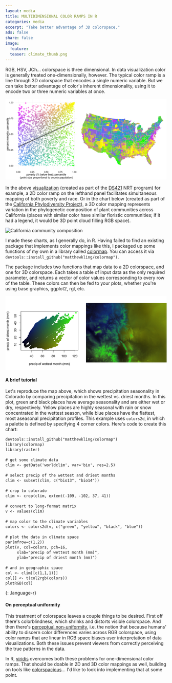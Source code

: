 ```yaml
---
layout: media
title: MULTIDIMENSIONAL COLOR RAMPS IN R 
categories: media
excerpt: "Take better advantage of 3D colorspace."
ads: false
share: false
image:
  feature:
  teaser: climate_thumb.png 
---
```


RGB, HSV, JCh... colorspace is three dimensional. In data visualization color is generally treated one-dimensionally, however. The typical color ramp is a line through 3D colorspace that encodes a single numeric variable. But we can take better advantage of color's inherent dimensionality, using it to encode two or three numeric variables at once.

![Minority versus poverty](/images/minority_vs_poverty.png)

In the above [visualization](https://matthewkling.shinyapps.io/demographics_of_disaster/) (created as part of the [DS421](http://ds421.berkeley.edu) NRT program) for example, a 2D color ramp on the lefthand panel facilitates simultaneous mapping of both poverty and race. Or in the chart below (created as part of the [California Phylodiversity Project](http://ucjeps.berkeley.edu/bryolab/CPPP/index.html)), a 3D color mapping represents variation in the phylogenetic composition of plant communities across California (places with similar color have similar floristic communities; if it had a legend, it would be 3D point cloud filling RGB space).

![California community composition](/images/california_sorenson_phylo.jpg)

I made these charts, as I generally do, in R. Having failed to find an existing package that implements color mappings like this, I packaged up some functions of my own in a library called [colormap](https://github.com/matthewkling/colormap). You can access it via `devtools::install_github("matthewkling/colormap")`.

The package includes two functions that map data to a 2D colorspace, and one for 3D colorspace. Each takes a table of input data as the only required parameter, and returns a vector of color values corresponding to every row of the table. These colors can then be fed to your plots, whether you're using base graphics, ggplot2, rgl, etc.

![Colorado climate](/images/colorado_precip.png)

#### A brief tutorial

Let's reproduce the map above, which shows precipitation seasonality in Colorado by comparing precipitation in the wettest vs. driest months. In this plot, green and black places have average seasonality and are either wet or dry, respectively. Yellow places are highly seasonal with rain or snow concentrated in the wettest season, while blue places have the flattest, most aseasonal precipitation profiles. This example uses `colors2d`, in which a palette is defined by specifying 4 corner colors. Here's code to create this chart:


~~~~
devtools::install_github("matthewkling/colormap")
library(colormap)
library(raster)

# get some climate data
clim <- getData('worldclim', var='bio', res=2.5)

# select precip of the wettest and driest months
clim <- subset(clim, c("bio13", "bio14"))

# crop to colorado
clim <- crop(clim, extent(-109, -102, 37, 41))

# convert to long-format matrix
v <- values(clim)

# map color to the climate variables
colors <- colors2d(v, c("green", "yellow", "black", "blue"))

# plot the data in climate space
par(mfrow=c(1,2))
plot(v, col=colors, pch=16, 
     xlab="precip of wettest month (mm)", 
     ylab="precip of driest month (mm)")

# and in geographic space
col <- clim[[c(1,1,1)]]
col[] <- t(col2rgb(colors))
plotRGB(col)
~~~~~
{: .language-r}



#### On perceptual uniformity

This treatment of colorspace leaves a couple things to be desired. First off there's colorblindness, which shrinks and distorts visible colorspace. And then there's [perceptual non-uniformity](https://www.youtube.com/watch?v=xAoljeRJ3lU), i.e. the notion that because humans' ability to discern color differences varies across RGB colorspace, using color ramps that are linear in RGB space biases user interpretation of data visualizations. Both these issues prevent viewers from correctly perceiving the true patterns in the data.

In R, [viridis](https://cran.r-project.org/web/packages/viridis/index.html) overcomes both these problems for one-dimensional color ramps. That should be doable in 2D and 3D color mappings as well, building on tools like [colorspacious](https://pypi.python.org/pypi/colorspacious/)... I'd like to look into implementing that at some point.



